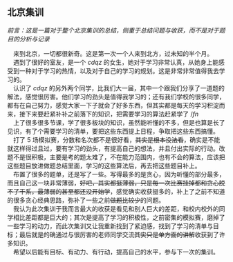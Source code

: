 ## 北京集训

*前言：这是一篇对于整个北京集训的总结，侧重于总结问题与收获，而不是对于题目的分析与记录*

&emsp;来到北京，一切都很新奇。这是第一次一个人来到北方，过未知的半个月。  
&emsp;遇到了很好的室友，是一个 $cdqz$ 的女生，她对于学习非常认真，从她身上能感受到一种对于学习的热情，以及对于自己的学习的规划。这是非常非常值得我去学习的。  
&emsp;认识了 $cdqz$ 的另外两个同学，比我们大一届，其中一个跟我们分享了一道题的解法，感觉很厉害。他们学习的劲头是值得我学习的；还有我们学校的很多同学，都有在自己努力，感觉大家一下子就会了好多东西，但其实都是每天的学习积淀而来，接下来要赶紧补补之前落下的知识，把需要学习的算法赶紧学了 $/fn$  
&emsp;上了很多很多节课，学了很多板块的知识，虽然能听懂的不多，但是也算是长了见识，有了个需要学习的清单，要把这些东西提上日程，争取把这些东西搞懂。  
&emsp;打了 5 场模拟赛，分数和名次都不是很好看，~~其实是根本没法看~~，确实是不能就这样得过且过，要有学习的劲头，有提高自己的想法，并且付出实际的行动。改题不是很积极，主要是考的题太难了，不在能力范围内，也有不会的算法，应该把这些题目放进做题总结里面，学习的这些算法后，再去把这些题目补上。  
&emsp;布置了很多的题单，还是写了一些。写得最多的是贪心，因为听懂的部分最多，而且自己这一块非常薄弱，~~好吧，其实都挺薄弱，只是每一次比赛挂掉都和贪心脱不了干系，最薄弱的甚至都还没开始学~~，感觉确实收获挺多的，补上了之前不知道的很多贪心经典思路，弥补了一些之前~~做题比较少~~的问题。  
&emsp;我认为此次集训于我而言最大的收获是看见和别人巨大的差距，和校内校外的同学相比差距都是巨大的；其次是提高了学习的积极性，之前密集的模拟赛，磨掉了一些学习的动力，而此次集训又让我重新找到了紧迫感，找到了学习的清单与目标；最后就是的确通过与很厉害的老师同学交流~~其实只是单方面的讲解~~收获到了许多知识。  
&emsp;希望以后能有目标、有动力、有行动，提高自己的水平，参与下一次的集训。